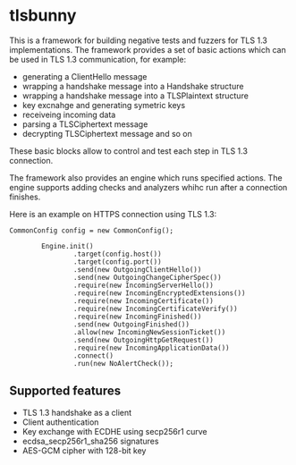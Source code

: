 # tlsbunny

This is a framework for building negative tests and fuzzers for TLS 1.3 implementations. The framework provides a set of basic actions which can be used in TLS 1.3 communication, for example:

- generating a ClientHello message
- wrapping a handshake message into a Handshake structure
- wrapping a handshake message into a TLSPlaintext structure
- key excnahge and generating symetric keys
- receiveing incoming data
- parsing a TLSCiphertext message
- decrypting TLSCiphertext message and so on

These basic blocks allow to control and test each step in TLS 1.3 connection.

The framework also provides an engine which runs specified actions. The engine supports adding checks and analyzers whihc run after a connection finishes.

Here is an example on HTTPS connection using TLS 1.3:

```
CommonConfig config = new CommonConfig();

        Engine.init()
                .target(config.host())
                .target(config.port())
                .send(new OutgoingClientHello())
                .send(new OutgoingChangeCipherSpec())
                .require(new IncomingServerHello())
                .require(new IncomingEncryptedExtensions())
                .require(new IncomingCertificate())
                .require(new IncomingCertificateVerify())
                .require(new IncomingFinished())
                .send(new OutgoingFinished())
                .allow(new IncomingNewSessionTicket())
                .send(new OutgoingHttpGetRequest())
                .require(new IncomingApplicationData())
                .connect()
                .run(new NoAlertCheck());
```

## Supported features

- TLS 1.3 handshake as a client
- Client authentication
- Key exchange with ECDHE using secp256r1 curve
- ecdsa_secp256r1_sha256 signatures
- AES-GCM cipher with 128-bit key
